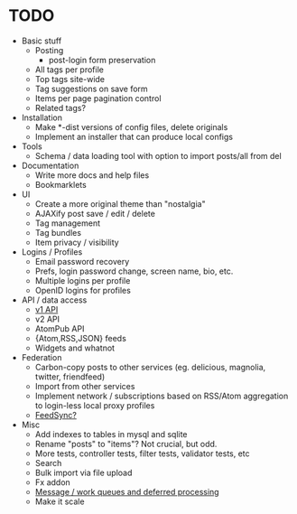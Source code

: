 # TODO

* Basic stuff
    * Posting
        * post-login form preservation
    * All tags per profile
    * Top tags site-wide
    * Tag suggestions on save form
    * Items per page pagination control
    * Related tags?
* Installation
    * Make *-dist versions of config files, delete originals
    * Implement an installer that can produce local configs
* Tools
    * Schema / data loading tool with option to import posts/all from del
* Documentation
    * Write more docs and help files
    * Bookmarklets
* UI
    * Create a more original theme than "nostalgia"
    * AJAXify post save / edit / delete
    * Tag management
    * Tag bundles
    * Item privacy / visibility
* Logins / Profiles
    * Email password recovery
    * Prefs, login password change, screen name, bio, etc.
    * Multiple logins per profile
    * OpenID logins for profiles
* API / data access
    * [v1 API][v1api]
    * v2 API
    * AtomPub API
    * {Atom,RSS,JSON} feeds
    * Widgets and whatnot
* Federation
    * Carbon-copy posts to other services (eg. delicious, magnolia, twitter, friendfeed)
    * Import from other services
    * Implement network / subscriptions based on RSS/Atom aggregation to login-less local proxy profiles
    * [FeedSync?](http://dev.live.com/feedsync/spec/spec.aspx)
* Misc
    * Add indexes to tables in mysql and sqlite
    * Rename "posts" to "items"?  Not crucial, but odd.
    * More tests, controller tests, filter tests, validator tests, etc
    * Search
    * Bulk import via file upload
    * Fx addon
    * [Message / work queues and deferred processing][queues]
    * Make it scale

[v1api]: http://delicious.com/help/api
[queues]: http://decafbad.com/blog/2008/07/04/queue-everything-and-delight-everyone
